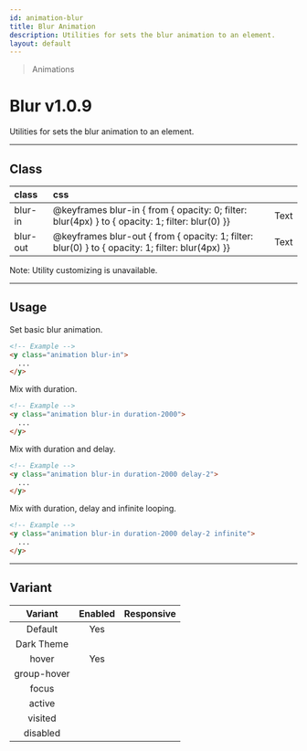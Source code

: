 ```yaml
---
id: animation-blur
title: Blur Animation
description: Utilities for sets the blur animation to an element.
layout: default
---
```


> Animations

# Blur <span class="ml-1 px-2 py-1 text-sm text-gray-600 dark:text-charcoal-100 bg-gray-300 dark:bg-gray-600">v1.0.9</span>

Utilities for sets the blur animation to an element.

---

## Class

| <span class="px-3 py-1 text-white dark:text-charcoal-100 bg-charcoal-100 dark:bg-gray-600 rounded-full">class</span> | <span class="px-3 py-1 text-white dark:text-charcoal-100 bg-charcoal-100 dark:bg-gray-600 rounded-full">css</span> | |
|:--|:--|:-:|
| blur-in | @keyframes blur-in { from { opacity: 0; filter: blur(4px) } to { opacity: 1; filter: blur(0) }} | <y class="text-lg animation blur-in duration-4000 delay-2 infinite">Text</y> |
| blur-out | @keyframes blur-out { from { opacity: 1; filter: blur(0) } to { opacity: 1; filter: blur(4px) }} | <y class="text-lg animation blur-out duration-4000 delay-2 infinite">Text</y> |

<y class="m-4 p-3 border-l-8 border-gray-600 text-sm text-gray-600 bg-gray-200 dark:bg-gray-800">
  <span class="pr-1 font-semibold">
    Note:
  </span>
  Utility customizing is unavailable.
</y>

---

## Usage

Set basic blur animation.

```html
<!-- Example -->
<y class="animation blur-in">
  ...
</y>
```

Mix with duration.

```html
<!-- Example -->
<y class="animation blur-in duration-2000">
  ...
</y>
```

Mix with duration and delay.

```html
<!-- Example -->
<y class="animation blur-in duration-2000 delay-2">
  ...
</y>
```

Mix with duration, delay and infinite looping.

```html
<!-- Example -->
<y class="animation blur-in duration-2000 delay-2 infinite">
  ...
</y>
```

---

## Variant

| <span class="font-semibold underline">Variant</span> | <span class="font-semibold underline">Enabled</span> | <span class="font-semibold underline">Responsive</span> |
|:-:|:-:|:-:|
| Default | Yes | |
| Dark Theme | | |
| hover| Yes | |
| group-hover | | |
| focus | | |
| active | | |
| visited | | |
| disabled | | |